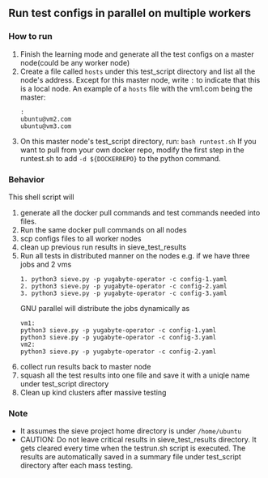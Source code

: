 ## Run test configs in parallel on multiple workers

### How to run
1. Finish the learning mode and generate all the test configs on a master node(could be any worker node)
2. Create a file called `hosts` under this test_script directory and list all the node's address. Except for this master node, write `:` to indicate that this is a local node. An example of a `hosts` file with the vm1.com being the master:
    ```
    :
    ubuntu@vm2.com
    ubuntu@vm3.com
    ```
3. On this master node's test_script directory, run:
    `bash runtest.sh`
    If you want to pull from your own docker repo, modify the first step in the runtest.sh to add `-d ${DOCKERREPO}` to the python command.

### Behavior
This shell script will
1. generate all the docker pull commands and test commands needed into files.
2. Run the same docker pull commands on all nodes
3. scp configs files to all worker nodes
4. clean up previous run results in sieve_test_results
5. Run all tests in distributed manner on the nodes
    e.g. if we have three jobs and 2 vms
    ```
    1. python3 sieve.py -p yugabyte-operator -c config-1.yaml
    2. python3 sieve.py -p yugabyte-operator -c config-2.yaml
    3. python3 sieve.py -p yugabyte-operator -c config-3.yaml
    ```
    GNU parallel will distribute the jobs dynamically as
    ```
    vm1:
    python3 sieve.py -p yugabyte-operator -c config-1.yaml
    python3 sieve.py -p yugabyte-operator -c config-3.yaml
    vm2:
    python3 sieve.py -p yugabyte-operator -c config-2.yaml
    ```
6. collect run results back to master node
7. squash all the test results into one file and save it with a uniqle name under test_script directory
8. Clean up kind clusters after massive testing

### Note
- It assumes the sieve project home directory is under `/home/ubuntu`
- CAUTION: Do not leave critical results in sieve_test_results directory. It gets cleared every time when the testrun.sh script is executed. The results are automatically saved in a summary file under test_script directory after each mass testing.
